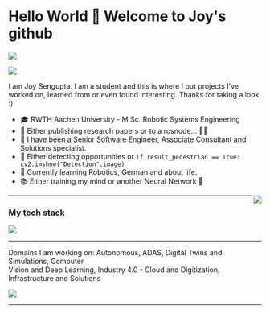 
# Hello World 👋 Welcome to Joy's github

![](https://github.com/halfrost/halfrost/blob/master/icons/header_.png)

<img src="https://user-images.githubusercontent.com/73097560/115834477-dbab4500-a447-11eb-908a-139a6edaec5c.gif">

I am Joy Sengupta. I am a student and this is where I put projects I've worked on, learned from or even found interesting. Thanks for taking a look :)

* 🎓   RWTH Aachen University - M.Sc. Robotic Systems Engineering
* 📜   Either publishing research papers or to a rosnode... 🤖🔗
* 💼   I have been a Senior Software Engineer, Associate Consultant and Solutions specialist.
* 🧐   Either detecting opportunities or ```if result_pedestrian == True: cv2.imshow("Detection",image)``` 
* 🌱   Currently learning Robotics, German and about life.
* 📚   Either training my mind or another Neural Network 🧠

<p><img align="right" src="https://static.wixstatic.com/media/efcc09_d7489002fb224f668f778a412da97838~mv2.gif" /></p>

---

### My tech stack
<p align="left">
  <a href="https://www.linkedin.com/in/joysengupta/">
    <img src="https://skillicons.dev/icons?i=python,cpp,ros,matlab,postgres,tensorflow,linux,vim,vscode,powershell&perline=6" />
  </a>
</p>

---

Domains I am working on:
Autonomous, ADAS, Digital Twins and Simulations, Computer</br>Vision and Deep Learning, Industry 4.0 - Cloud and Digitization, Infrastructure and Solutions


![](https://komarev.com/ghpvc/?username=joysengupta076&label=rand()&)
<!--
**halfrost/halfrost** is a ✨ _special_ ✨ repository because its `README.md` (this file) appears on your GitHub profile.
Here are some ideas to get you started:
- 🔭 I’m currently working on ...
- 🌱 I’m currently learning ...
- 👯 I’m looking to collaborate on ...
- 🤔 I’m looking for help with ...
- 💬 Ask me about ...
- 📫 How to reach me: ...
- 😄 Pronouns: ...
- ⚡ Fun fact: ...
-->

-----




<!--
**joysengupta076/joysengupta076** is a ✨ _special_ ✨ repository because its `README.md` (this file) appears on your GitHub profile.

Here are some ideas to get you started:

- 🔭 I’m currently working on ...
- 🌱 I’m currently learning ...
- 👯 I’m looking to collaborate on ...
- 🤔 I’m looking for help with ...
- 💬 Ask me about ...
- 📫 How to reach me: ...
- 😄 Pronouns: ...
- ⚡ Fun fact: ...
-->

